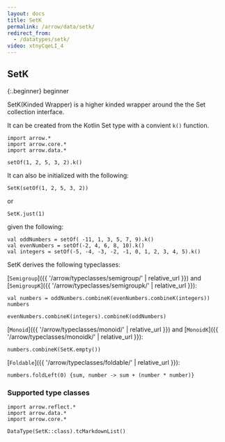 ```yaml
---
layout: docs
title: SetK
permalink: /arrow/data/setk/
redirect_from:
  - /datatypes/setk/
video: xtnyCqeLI_4
---
```


## SetK

{:.beginner}
beginner

SetK(Kinded Wrapper) is a higher kinded wrapper around the the Set collection interface.

It can be created from the Kotlin Set type with a convient `k()` function.

```kotlin:ank
import arrow.*
import arrow.core.*
import arrow.data.*

setOf(1, 2, 5, 3, 2).k()
```

It can also be initialized with the following:

```kotlin:ank
SetK(setOf(1, 2, 5, 3, 2))
```
or
```kotlin:ank
SetK.just(1)
```

given the following:
```kotlin:ank
val oddNumbers = setOf( -11, 1, 3, 5, 7, 9).k()
val evenNumbers = setOf(-2, 4, 6, 8, 10).k()
val integers = setOf(-5, -4, -3, -2, -1, 0, 1, 2, 3, 4, 5).k()
```
SetK derives the following typeclasses:

[`Semigroup`]({{ '/arrow/typeclasses/semigroup/' | relative_url }}) and [`SemigroupK`]({{ '/arrow/typeclasses/semigroupk/' | relative_url }}):

```kotlin:ank
val numbers = oddNumbers.combineK(evenNumbers.combineK(integers))
numbers
```
```kotlin:ank
evenNumbers.combineK(integers).combineK(oddNumbers)
```

[`Monoid`]({{ '/arrow/typeclasses/monoid/' | relative_url }}) and [`MonoidK`]({{ '/arrow/typeclasses/monoidk/' | relative_url }}):
```kotlin:ank
numbers.combineK(SetK.empty())
```

[`Foldable`]({{ '/arrow/typeclasses/foldable/' | relative_url }}):
```kotlin:ank
numbers.foldLeft(0) {sum, number -> sum + (number * number)}
```

### Supported type classes

```kotlin:ank:replace
import arrow.reflect.*
import arrow.data.*
import arrow.core.*

DataType(SetK::class).tcMarkdownList()
```
